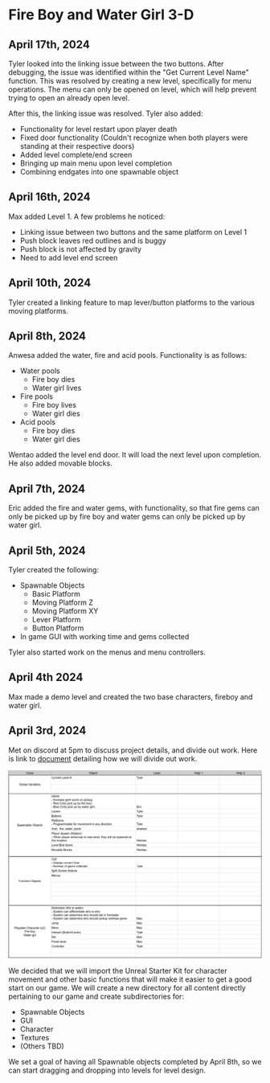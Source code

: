 # Fire Boy and Water Girl 3-D

## April 17th, 2024
Tyler looked into the linking issue between the two buttons. After debugging, the issue was identified within the "Get Current Level Name" function. This was resolved by creating a new level, specifically for menu operations. The menu can only be opened on level, which will help prevent trying to open an already open level.  

After this, the linking issue was resolved. Tyler also added:
* Functionality for level restart upon player death
* Fixed door functionality (Couldn't recognize when both players were standing at their respective doors)
* Added level complete/end screen
* Bringing up main menu upon level completion
* Combining endgates into one spawnable object

## April 16th, 2024
Max added Level 1. A few problems he noticed:
* Linking issue between two buttons and the same platform on Level 1
* Push block leaves red outlines and is buggy
* Push block is not affected by gravity
* Need to add level end screen

## April 10th, 2024
Tyler created a linking feature to map lever/button platforms to the various moving platforms.

## April 8th, 2024
Anwesa added the water, fire and acid pools. Functionality is as follows:
* Water pools
  * Fire boy dies
  * Water girl lives
* Fire pools
  * Fire boy lives
  * Water girl dies
* Acid pools
  * Fire boy dies
  * Water girl dies

Wentao added the level end door. It will load the next level upon completion. He also added movable blocks.

## April 7th, 2024
Eric added the fire and water gems, with functionality, so that fire gems can only be picked up by fire boy and water gems can only be picked up by water girl.

## April 5th, 2024
Tyler created the following:
* Spawnable Objects
  * Basic Platform
  * Moving Platform Z
  * Moving Platform XY
  * Lever Platform
  * Button Platform
* In game GUI with working time and gems collected

Tyler also started work on the menus and menu controllers.

## April 4th 2024
Max made a demo level and created the two base characters, fireboy and water girl.

## April 3rd, 2024
Met on discord at 5pm to discuss project details, and divide out work. Here is link to <a href="https://docs.google.com/spreadsheets/d/1pCrzvWXF4yZpCi_FmnKuRyMFsfaez11LSaAhWlaeaDY/edit?usp=sharing">document</a> detailing how we will divide out work.

![Screenshot](/readme_images/initial_work_divide.png)

We decided that we will import the Unreal Starter Kit for character movement and other basic functions that will make it easier to get a good start on our game. We will create a new directory for all content directly pertaining to our game and create subdirectories for:
* Spawnable Objects
* GUI
* Character
* Textures
* (Others TBD)

We set a goal of having all Spawnable objects completed by April 8th, so we can start dragging and dropping into levels for level design.

